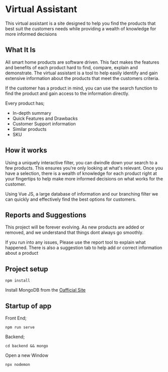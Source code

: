 # Virtual Assistant

This virtual assistant is a site designed to help you find the products that best suit the customers needs while providing a wealth of knowledge for more informed decisions

## What It Is

All smart home products are software driven. This fact makes the features and benefits of each product hard to find, compare, explain and demonstrate.
The virtual assistant is a tool to help easily identify and gain extensive information about the products that meet the customers criteria.

If the customer has a product in mind, you can use the search function to find the product and gain access to the information directly.

Every product has;

- In-depth summary
- Quick Features and Drawbacks
- Customer Support information
- Similar products
- SKU

## How it works

Using a uniquely interactive filter, you can dwindle down your search to a few products. This ensures you're only looking at what's relevant.
Once you have a selection, there is a wealth of knowledge for each product right at your fingertips to help make more informed decisions on what works for the customer.

Using Vue JS, a large database of information and our branching filter we can quickly and effectively find the best options for customers.

## Reports and Suggestions

This project will be forever evolving. As new products are added or removed, and we understand that things dont always go smoothly.

If you run into any issues, Please use the report tool to explain what happened.
There is also a suggestion tab to help add or correct information about a product

## Project setup

```
npm install
```

Install MongoDB from the [Oafficial Site](https://www.mongodb.com/try/download/community)

## Startup of app

Front End;

```
npm run serve
```

Backend;

```
cd backend && mongo
```

Open a new Window

```
npx nodemon
```
